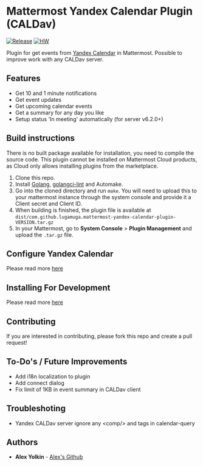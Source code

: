 # Mattermost Yandex Calendar Plugin (CALDav)

[![Release](https://img.shields.io/github/v/release/LugaMuga/mattermost-yandex-calendar-plugin)](https://github.com/LugaMuga/mattermost-yandex-calendar-plugin/releases/latest)
[![HW](https://img.shields.io/github/issues/LugaMuga/mattermost-yandex-calendar-plugin/Up%20For%20Grabs?color=dark%20green&label=Help%20Wanted)](https://github.com/LugaMuga/mattermost-yandex-calendar-plugin/issues?q=is%3Aissue+is%3Aopen+sort%3Aupdated-desc+label%3A%22Up+For+Grabs%22+label%3A%22Help+Wanted%22)

Plugin for get events from [Yandex Calendar](https://calendar.yandex.ru/) in Mattermost. Possible to improve work with any CALDav server.

## Features
- Get 10 and 1 minute notifications
- Get event updates
- Get upcoming calendar events
- Get a summary for any day you like
- Setup status 'In meeting' automatically (for server v6.2.0+)

## Build instructions
There is no built package available for installation, you need to compile the source code. This plugin cannot be installed on Mattermost Cloud products, as Cloud only allows installing plugins from the marketplace.
1. Clone this repo.
2. Install [Golang](https://golang.org/doc/install), [golangci-lint](https://golangci-lint.run/usage/install/) and Automake.
3. Go into the cloned directory and run `make`. You will need to upload this to your mattermost instance through the system console and provide it a Client secret and Client ID.
4. When building is finished, the plugin file is available at `dist/com.github.lugamuga.mattermost-yandex-calendar-plugin-VERSION.tar.gz`
5. In your Mattermost, go to **System Console** > **Plugin Management** and upload the `.tar.gz` file.

## Configure Yandex Calendar
Please read more [here](docs/readme.md)

## Installing For Development
Please read more [here](docker/debug/readme.md)

## Contributing
If you are interested in contributing, please fork this repo and create a pull request!

## To-Do's / Future Improvements
* Add i18n localization to plugin
* Add connect dialog
* Fix limit of 1KB in event summary in CALDav client

## Troubleshoting
* Yandex CALDav server ignore any \<comp/> and <prop-filter/> tags in calendar-query

## Authors
* **Alex Yolkin** - [Alex's Github](https://github.com/LugaMuga)

